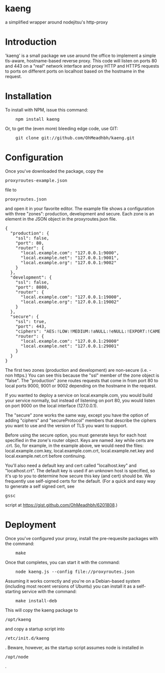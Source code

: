 kaeng
=====

a simplified wrapper around nodejitsu's http-proxy

# Introduction

'kaeng' is a small package we use around the office to implement a simple
tls-aware, hostname-based reverse proxy. This code will listen on ports 80
and 443 on a "real" network interface and proxy HTTP and HTTPS requests to
ports on different ports on localhost based on the hostname in the request.

# Installation

To install with NPM, issue this command:

<pre>    npm install kaeng</pre>

Or, to get the (even more) bleeding edge code, use GIT:

<pre>    git clone git://github.com/OhMeadhbh/kaeng.git</pre>

# Configuration

Once you've downloaded the package, copy the <pre>proxyroutes-example.json</pre>
file to <pre>proxyroutes.json</pre> and open it in your favorite editor. The
example file shows a configuration with three "zones": production, development
and secure. Each zone is an element in the JSON object in the proxyroutes.json
file.

<pre>{
  "production": {
    "ssl": false,
    "port": 80,
    "router": {
      "local.example.com": "127.0.0.1:9000",
      "local.example.net": "127.0.0.1:9001",
      "local.example.org": "127.0.0.1:9002"
    }
  },
  "development": {
    "ssl": false,
    "port": 8080,
    "router": {
      "local.example.com": "127.0.0.1:19000",
      "local.example.org": "127.0.0.1:19002"
    }
  },
  "secure": {
    "ssl": true,
    "port": 443,
    "ciphers": "AES:!LOW:!MEDIUM:!aNULL:!eNULL:!EXPORT:!CAMELLIA:!DES:!3DES",
    "router": {
      "local.example.com": "127.0.0.1:29000"
      "local.example.net": "127.0.0.1:29001"
    }
  }
}</pre>

The first two zones (production and development) are non-secure
(i.e. - non https.) You can see this because the "ssl" member of the zone
object is "false". The "production" zone routes requests that come in from
port 80 to local ports 9000, 9001 or 9002 depending on the hostname in the
request.

If you wanted to deploy a service on local.example.com, you would build your
service normally, but instead of listening on port 80, you would listen on
port 9000 on the local interface (127.0.0.1).

The "secure" zone works the same way, except you have the option of adding
"ciphers" and "secureProtocol" members that describe the ciphers you want to
use and the version of TLS you want to support.

Before using the secure option, you must generate keys for each host specified
in the zone's router object. Keys are named <hostname>.key while certs are
<hostname>.crt. So, for example, in the example above, we would need the files:
local.example.com.key, local.example.com.crt, local.example.net.key and
local.example.net.crt before continuing.

You'll also need a default key and cert called "localhost.key" and
"localhost.crt". The default key is used if an unknown host is specified, so
it's up to you to determine how secure this key (and cert) should be. We
frequently use self-signed certs for the default. (For a quick and easy way
to generate a self signed cert, see <pre>gssc</pre> script at
<a href="https://gist.github.com/OhMeadhbh/6201808">https://gist.github.com/OhMeadhbh/6201808</a>.)

# Deployment

Once you've configured your proxy, install the pre-requesite packages with
the command:

<pre>    make</pre>

Once that completes, you can start it with the command:

<pre>    node kaeng.js --config file://proxyroutes.json</pre>

Assuming it works correctly and you're on a Debian-based system (including
most recent versions of Ubuntu) you can install it as a self-starting service
with the command:

<pre>    make install-deb</pre>

This will copy the kaeng package to <pre>/opt/kaeng</pre> and copy a startup
script into <pre>/etc/init.d/kaeng</pre>. Beware, however, as the startup
script assumes node is installed in <pre>/opt/node</pre>.
